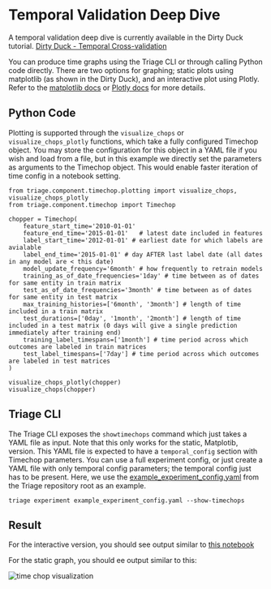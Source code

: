 # Temporal Validation Deep Dive

A temporal validation deep dive is currently available in the Dirty Duck tutorial. [Dirty Duck - Temporal Cross-validation](../../dirtyduck/triage_intro/#temporal-crossvalidation)

You can produce time graphs using the Triage CLI or through calling Python code directly. There are two options for graphing; static plots using matplotlib (as shown in the Dirty Duck), and an interactive plot using Plotly. Refer to the [matplotlib docs](https://matplotlib.org/faq/usage_faq.html) or [Plotly docs](https://plotly.com/python/) for more details.

## Python Code

Plotting is supported through the `visualize_chops` or `visualize_chops_plotly` functions, which take a fully configured Timechop object. You may store the configuration for this object in a YAML file if you wish and load from a file, but in this example we directly set the parameters as arguments to the Timechop object. This would enable faster iteration of time config in a notebook setting.

```
from triage.component.timechop.plotting import visualize_chops, visualize_chops_plotly
from triage.component.timechop import Timechop

chopper = Timechop(
    feature_start_time='2010-01-01'
    feature_end_time='2015-01-01'   # latest date included in features
    label_start_time='2012-01-01' # earliest date for which labels are avialable
    label_end_time='2015-01-01' # day AFTER last label date (all dates in any model are < this date)
    model_update_frequency='6month' # how frequently to retrain models
    training_as_of_date_frequencies='1day' # time between as of dates for same entity in train matrix
    test_as_of_date_frequencies='3month' # time between as of dates for same entity in test matrix
    max_training_histories=['6month', '3month'] # length of time included in a train matrix
    test_durations=['0day', '1month', '2month'] # length of time included in a test matrix (0 days will give a single prediction immediately after training end)
    training_label_timespans=['1month'] # time period across which outcomes are labeled in train matrices
    test_label_timespans=['7day'] # time period across which outcomes are labeled in test matrices
)

visualize_chops_plotly(chopper)
visualize_chops(chopper)
```

## Triage CLI

The Triage CLI exposes the `showtimechops` command which just takes a YAML file as input. Note that this only works for the static, Matplotib, version. This YAML file is expected to have a `temporal_config` section with Timechop parameters. You can use a full experiment config, or just create a YAML file with only temporal config parameters; the temporal config just has to be present. Here, we use the [example_experiment_config.yaml](https://github.com/dssg/triage/blob/master/example/config/experiment.yaml) from the Triage repository root as an example.

`triage experiment example_experiment_config.yaml --show-timechops`

## Result

For the interactive version, you should see output similar to [this notebook](https://colab.research.google.com/drive/1BjWZLEynQK-7DOSEP5zhT_-RefIb8gGS?usp=sharing)

For the static graph, you should ee output similar to this:

![time chop visualization](timechops.png)



